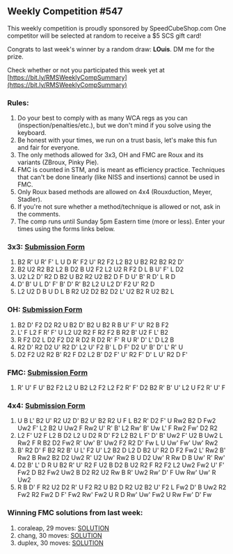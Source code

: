 ## Weekly Competition #547 
 
 This weekly competition is proudly sponsored by SpeedCubeShop.com 
 One competitor will be selected at random to receive a $5 SCS gift card! 
 
 Congrats to last week's winner by a random draw: **LOuis**. DM me for the prize. 
 
 Check whether or not you participated this week yet at [https://bit.ly/RMSWeeklyCompSummary](https://bit.ly/RMSWeeklyCompSummary)  
 
 ### Rules: 
 1. Do your best to comply with as many WCA regs as you can (inspection/penalties/etc.), but we don't mind if you solve using the keyboard. 
 2. Be honest with your times, we run on a trust basis, let's make this fun and fair for everyone. 
 3. The only methods allowed for 3x3, OH and FMC are Roux and its variants (ZBroux, Pinky Pie). 
 4. FMC is counted in STM, and is meant as efficiency practice. Techniques that can't be done linearly (like NISS and insertions) cannot be used in FMC. 
 5. Only Roux based methods are allowed on 4x4 (Rouxduction, Meyer, Stadler). 
 6. If you're not sure whether a method/technique is allowed or not, ask in the comments. 
 7. The comp runs until Sunday 5pm Eastern time (more or less). Enter your times using the forms links below. 
 
### 3x3: [Submission Form](https://forms.gle/H5xoCWvGKnZ92fQt8) 
 1. B2 R' U R' F' L U D R' F2 U' R2 F2 L2 B2 U B2 R2 B2 R2 D' 
 2. B2 U2 R2 B2 L2 B D2 B U2 F2 L2 U2 R F2 D L B U' F' L D2 
 3. U2 L2 D' R2 D B2 U B2 R2 U2 B2 D F D U' B' R D' L R D 
 4. D' B' U L D' F' B' D' R' B2 L2 U L2 D' F2 U' R2 D 
 5. L2 U2 D B U D L B R2 U2 D2 B2 D2 L' U2 B2 R U2 B2 L 
 
### OH: [Submission Form](https://forms.gle/UgRLW3K1d5KkMGfM9) 
 1. B2 D' F2 D2 R2 U B2 D' B2 U B2 R B U' F' U' R2 B F2 
 2. L' F L2 F R' F' U L2 U2 R2 F R2 F2 B R2 B' U2 F L' B2 
 3. R F2 D2 L D2 F2 D2 R D2 R D2 R' F' R U R' D' L' D L2 B 
 4. R2 D' R2 D2 U' R2 D' L2 U' F2 B' L D F' D2 U' B' D' L' R' U 
 5. D2 F2 U2 R2 B' R2 F D2 L2 B' D2 F' U' R2 F' D' L U' R2 D F' 
 
### FMC: [Submission Form](https://forms.gle/1P9VUgZmA1pibwvL9) 
 1. R' U' F U' B2 F2 L2 U B2 L2 F2 L2 F2 R' F' D2 B2 R' B' U' L2 U F2 R' U' F 
 
### 4x4: [Submission Form](https://forms.gle/bHNjncvEcPvFWBP2A) 
 1. U B L' B2 U' R2 U2 D' B2 U' B2 R2 U F L B2 R' D2 F' U Rw2 B2 D Fw2 Uw2 F' L2 B2 U Uw2 F Rw2 U' R' B' L2 Rw' B' Uw L' F Rw2 Fw' D2 R2 
 2. L2 F' U2 F L2 B D2 L2 U D2 R D' F2 L2 B2 L F' D' B' Uw2 F' U2 B Uw2 L Rw2 F R B2 D2 Fw2 R' Uw' B' Uw2 F2 R2 D' Fw L U Uw' Fw' Uw' Rw2 
 3. B' R2 D' F B2 R2 B' U L' F2 U' L2 B2 D L2 D B2 U' R2 D F2 Fw2 L' Rw2 B' Rw2 B Rw2 B2 D2 Uw2 R' U2 Uw' Rw2 B U D2 Uw' R Rw D B Uw' R' Rw' 
 4. D2 B' L' D R U B2 R' U' R2 F U2 B D2 B U2 R2 F R2 F2 L2 Uw2 Fw2 U' F' Fw2 D B2 Fw2 Uw2 B D2 R2 U2 Rw B R' Uw2 Rw' D' F Uw Rw' Uw' R Uw2 
 5. R B D' F R2 U2 D2 R' U F2 R2 U B2 D R2 U2 B2 U' F2 L Fw2 D' B Uw2 R2 Fw2 R2 Fw2 D F' Fw2 Rw' Fw2 U R D Rw' Uw' Fw2 U Rw Fw' D' Fw 
 
### Winning FMC solutions from last week: 
 1. coraleap, 29 moves: [SOLUTION](https://tinyurl.com/2rscnm85) 
 2. chang, 30 moves: [SOLUTION](https://tinyurl.com/4h4ts2na) 
 3. duplex, 30 moves: [SOLUTION](https://tinyurl.com/3pwdcv2d) 
 